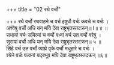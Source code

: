 +++
title = "02 रथे वर्चो"

+++
रथे वर्चो रथवाहने च वर्च इषुधौ वर्चः कवचे च वर्चः ।  
अश्वेषु वर्चो अधि यन् मयि देवा राष्ट्रभृतस्तदक्रन्॥ I॥ ४ ॥  
सभायां वर्चः समित्यां च वर्चो वध्वां वर्च उत वर्चो वरेषु ।  
सुरायां वर्चो अधि यन् मयि देवा राष्ट्रभृतस्तदक्रन्॥ ५ ॥  
सिंहे वर्च उत वर्चो व्याघ्रे वृके वर्चो मधुहारे च वर्चः ।  
श्येने वर्चः पत्वनां यद्बभूव मयि देवा राष्ट्रभृतस्तदक्रन् ॥६॥
